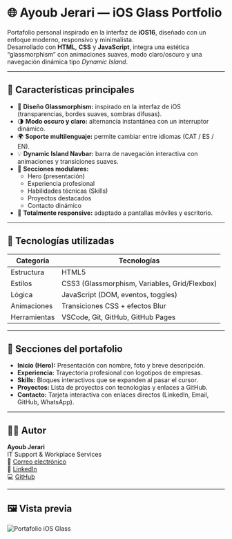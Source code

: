 # 🌐 Ayoub Jerari — iOS Glass Portfolio

Portafolio personal inspirado en la interfaz de **iOS16**, diseñado con un enfoque moderno, responsivo y minimalista.  
Desarrollado con **HTML**, **CSS** y **JavaScript**, integra una estética “glassmorphism” con animaciones suaves, modo claro/oscuro y una navegación dinámica tipo *Dynamic Island*.

---

## 🧠 Características principales

- 🎨 **Diseño Glassmorphism:** inspirado en la interfaz de iOS (transparencias, bordes suaves, sombras difusas).  
- 🌗 **Modo oscuro y claro:** alternancia instantánea con un interruptor dinámico.  
- 🌍 **Soporte multilenguaje:** permite cambiar entre idiomas (CAT / ES / EN).  
- 💡 **Dynamic Island Navbar:** barra de navegación interactiva con animaciones y transiciones suaves.  
- 🧩 **Secciones modulares:**  
  - Hero (presentación)  
  - Experiencia profesional  
  - Habilidades técnicas (Skills)  
  - Proyectos destacados  
  - Contacto dinámico  
- 📱 **Totalmente responsive:** adaptado a pantallas móviles y escritorio.

---

## 🧰 Tecnologías utilizadas

| Categoría | Tecnologías |
|------------|-------------|
| Estructura | HTML5 |
| Estilos | CSS3 (Glassmorphism, Variables, Grid/Flexbox) |
| Lógica | JavaScript (DOM, eventos, toggles) |
| Animaciones | Transiciones CSS + efectos Blur |
| Herramientas | VSCode, Git, GitHub, GitHub Pages |

---

## 💼 Secciones del portafolio

- **Inicio (Hero):** Presentación con nombre, foto y breve descripción.  
- **Experiencia:** Trayectoria profesional con logotipos de empresas.  
- **Skills:** Bloques interactivos que se expanden al pasar el cursor.  
- **Proyectos:** Lista de proyectos con tecnologías y enlaces a GitHub.  
- **Contacto:** Tarjeta interactiva con enlaces directos (LinkedIn, Email, GitHub, WhatsApp).

---

## 🧑‍💻 Autor

**Ayoub Jerari**  
IT Support & Workplace Services  
📧 [Correo electrónico](mailto:ayoubjerari47@gmail.com)  
🔗 [LinkedIn](https://www.linkedin.com/in/ayoub-jerari/)  
💻 [GitHub](https://github.com/aybkh)

---

## 🖼️ Vista previa

![Portafolio iOS Glass](preview.png)


